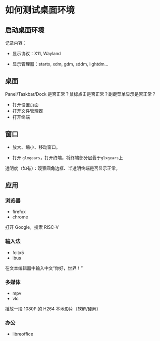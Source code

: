 # 如何测试桌面环境

## 启动桌面环境

记录内容：

- 显示协议：X11, Wayland

- 显示管理器：startx, xdm, gdm, sddm, lightdm...

## 桌面

Panel/Taskbar/Dock 是否正常？鼠标点击是否正常？副键菜单显示是否正常？

- 打开设置页面
- 打开文件管理器
- 打开终端

## 窗口

- 放大、缩小、移动窗口。

- 打开 `glxgears`，打开终端，将终端部分层叠于`glxgears`上

透明度（如有）：观察圆角边框、半透明终端是否显示正常。

## 应用

### 浏览器

- firefox
- chrome

打开 Google，搜索 RISC-V

### 输入法

- fcitx5
- ibus

在文本编辑器中输入中文“你好，世界！”

### 多媒体

- mpv
- vlc

播放一段 1080P 的 H264 本地影片（软解/硬解）

### 办公

- libreoffice
